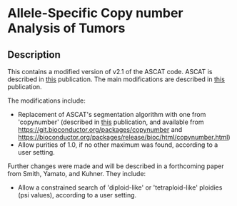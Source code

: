 Allele-Specific Copy number Analysis of Tumors 
======

Description
--------
This contains a modified version of v2.1 of the ASCAT code.  ASCAT is described in [this](http://www.ncbi.nlm.nih.gov/pubmed/20837533) publication.  The main modifications are described in [this](https://www.nature.com/articles/s41467-017-02621-x) publication.

The modifications include:
* Replacement of ASCAT's segmentation algorithm with one from 'copynumber' (described in [this](https://bmcgenomics.biomedcentral.com/articles/10.1186/1471-2164-13-591) publication, and available from https://git.bioconductor.org/packages/copynumber and https://bioconductor.org/packages/release/bioc/html/copynumber.html)
* Allow purities of 1.0, if no other maximum was found, according to a user setting.

Further changes were made and will be described in a forthcoming paper from Smith, Yamato, and Kuhner.  They include:
* Allow a constrained search of 'diploid-like' or 'tetraploid-like' ploidies (psi values), according to a user setting.

